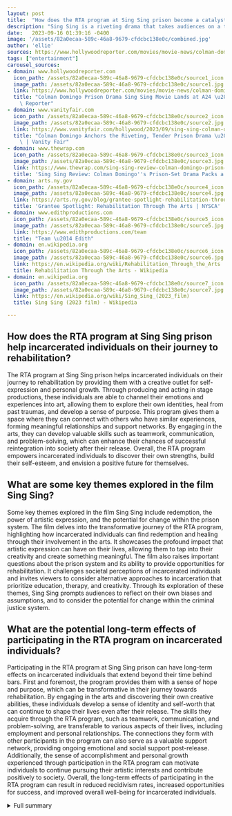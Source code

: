```yaml
---
layout: post
title:  "How does the RTA program at Sing Sing prison become a catalyst for redemption and artistic expression?"
description: "Sing Sing is a riveting drama that takes audiences on a transformative journey through the Rehabilitation Through the Arts (RTA) program at Sing Sing prison. It explores the power of redemption and artistic expression in the lives of incarcerated individuals."
date:   2023-09-16 01:39:16 -0400
image: '/assets/82a0ecaa-589c-46a8-9679-cfdcbc138e0c/combined.jpg'
author: 'ellie'
sources: https://www.hollywoodreporter.com/movies/movie-news/colman-domingo-drama-sing-sing-lands-a24-1235592043/ https://www.vanityfair.com/hollywood/2023/09/sing-sing-colman-domingo-toronto-review https://www.thewrap.com/sing-sing-review-colman-domingo-prison-toronto-tiff/ https://en.wikipedia.org/wiki/Rehabilitation_Through_the_Arts https://arts.ny.gov/blog/grantee-spotlight-rehabilitation-through-arts https://www.edithproductions.com/team https://en.wikipedia.org/wiki/Sing_Sing_(2023_film)
tags: ["entertainment"]
carousel_sources:
- domain: www.hollywoodreporter.com
  icon_path: /assets/82a0ecaa-589c-46a8-9679-cfdcbc138e0c/source1_icon.jpg
  image_path: /assets/82a0ecaa-589c-46a8-9679-cfdcbc138e0c/source1.jpg
  link: https://www.hollywoodreporter.com/movies/movie-news/colman-domingo-drama-sing-sing-lands-a24-1235592043/
  title: "Colman Domingo Prison Drama Sing Sing Movie Lands at A24 \u2013 The Hollywood\
    \ Reporter"
- domain: www.vanityfair.com
  icon_path: /assets/82a0ecaa-589c-46a8-9679-cfdcbc138e0c/source2_icon.jpg
  image_path: /assets/82a0ecaa-589c-46a8-9679-cfdcbc138e0c/source2.jpg
  link: https://www.vanityfair.com/hollywood/2023/09/sing-sing-colman-domingo-toronto-review
  title: "Colman Domingo Anchors the Riveting, Tender Prison Drama \u2018Sing Sing\u2019\
    \ | Vanity Fair"
- domain: www.thewrap.com
  icon_path: /assets/82a0ecaa-589c-46a8-9679-cfdcbc138e0c/source3_icon.jpg
  image_path: /assets/82a0ecaa-589c-46a8-9679-cfdcbc138e0c/source3.jpg
  link: https://www.thewrap.com/sing-sing-review-colman-domingo-prison-toronto-tiff/
  title: 'Sing Sing Review: Colman Domingo''s Prison-Set Drama Packs a Punch'
- domain: arts.ny.gov
  icon_path: /assets/82a0ecaa-589c-46a8-9679-cfdcbc138e0c/source4_icon.jpg
  image_path: /assets/82a0ecaa-589c-46a8-9679-cfdcbc138e0c/source4.jpg
  link: https://arts.ny.gov/blog/grantee-spotlight-rehabilitation-through-arts
  title: 'Grantee Spotlight: Rehabilitation Through The Arts | NYSCA'
- domain: www.edithproductions.com
  icon_path: /assets/82a0ecaa-589c-46a8-9679-cfdcbc138e0c/source5_icon.jpg
  image_path: /assets/82a0ecaa-589c-46a8-9679-cfdcbc138e0c/source5.jpg
  link: https://www.edithproductions.com/team
  title: "Team \u2014 Edith"
- domain: en.wikipedia.org
  icon_path: /assets/82a0ecaa-589c-46a8-9679-cfdcbc138e0c/source6_icon.jpg
  image_path: /assets/82a0ecaa-589c-46a8-9679-cfdcbc138e0c/source6.jpg
  link: https://en.wikipedia.org/wiki/Rehabilitation_Through_the_Arts
  title: Rehabilitation Through the Arts - Wikipedia
- domain: en.wikipedia.org
  icon_path: /assets/82a0ecaa-589c-46a8-9679-cfdcbc138e0c/source7_icon.jpg
  image_path: /assets/82a0ecaa-589c-46a8-9679-cfdcbc138e0c/source7.jpg
  link: https://en.wikipedia.org/wiki/Sing_Sing_(2023_film)
  title: Sing Sing (2023 film) - Wikipedia

---
```


## How does the RTA program at Sing Sing prison help incarcerated individuals on their journey to rehabilitation?
The RTA program at Sing Sing prison helps incarcerated individuals on their journey to rehabilitation by providing them with a creative outlet for self-expression and personal growth. Through producing and acting in stage productions, these individuals are able to channel their emotions and experiences into art, allowing them to explore their own identities, heal from past traumas, and develop a sense of purpose. This program gives them a space where they can connect with others who have similar experiences, forming meaningful relationships and support networks. By engaging in the arts, they can develop valuable skills such as teamwork, communication, and problem-solving, which can enhance their chances of successful reintegration into society after their release. Overall, the RTA program empowers incarcerated individuals to discover their own strengths, build their self-esteem, and envision a positive future for themselves.

## What are some key themes explored in the film Sing Sing?
Some key themes explored in the film Sing Sing include redemption, the power of artistic expression, and the potential for change within the prison system. The film delves into the transformative journey of the RTA program, highlighting how incarcerated individuals can find redemption and healing through their involvement in the arts. It showcases the profound impact that artistic expression can have on their lives, allowing them to tap into their creativity and create something meaningful. The film also raises important questions about the prison system and its ability to provide opportunities for rehabilitation. It challenges societal perceptions of incarcerated individuals and invites viewers to consider alternative approaches to incarceration that prioritize education, therapy, and creativity. Through its exploration of these themes, Sing Sing prompts audiences to reflect on their own biases and assumptions, and to consider the potential for change within the criminal justice system.

## What are the potential long-term effects of participating in the RTA program on incarcerated individuals?
Participating in the RTA program at Sing Sing prison can have long-term effects on incarcerated individuals that extend beyond their time behind bars. First and foremost, the program provides them with a sense of hope and purpose, which can be transformative in their journey towards rehabilitation. By engaging in the arts and discovering their own creative abilities, these individuals develop a sense of identity and self-worth that can continue to shape their lives even after their release. The skills they acquire through the RTA program, such as teamwork, communication, and problem-solving, are transferable to various aspects of their lives, including employment and personal relationships. The connections they form with other participants in the program can also serve as a valuable support network, providing ongoing emotional and social support post-release. Additionally, the sense of accomplishment and personal growth experienced through participation in the RTA program can motivate individuals to continue pursuing their artistic interests and contribute positively to society. Overall, the long-term effects of participating in the RTA program can result in reduced recidivism rates, increased opportunities for success, and improved overall well-being for incarcerated individuals.



<details>
  <summary>Full summary</summary>
<p>Sing Sing is a riveting drama that premiered at the Toronto Film Festival, captivating audiences with its powerful portrayal of redemption and artistic expression. Directed by Greg Kwedar and written by Clint Bentley, the film takes viewers on a transformative journey through the Rehabilitation Through the Arts (RTA) program, which operates out of Sing Sing prison.</p>
<p>The heart of the story revolves around the friendship of RTA alumni John Whitfield and Clarence Maclin. Played brilliantly by Colman Domingo and Paul Raci, respectively, these two characters navigate the challenges of life behind bars, finding solace and purpose in the power of creativity and human connection.</p>
<p>The RTA program at Sing Sing prison is a beacon of hope and a catalyst for personal growth. Through this program, incarcerated individuals have the opportunity to produce and act in stage productions, allowing them to channel their emotions and experiences into art.</p>
<p>The film delves into the nuances of the RTA program, shedding light on its impact on the lives of the participants. It showcases the dedication and talent of the formerly incarcerated performers who make up the ensemble cast, showcasing their remarkable ability to bring stories to life on stage.</p>
<p>Sing Sing was financed and produced by Black Bear Pictures, the Marfa Peach Company, and Edith Productions, ensuring that the film has a level of authenticity and integrity. The script, co-written by Clint Bentley, Brent Buell, and Greg Kwedar, captures the raw emotions and complexities of the RTA program, inviting viewers to reflect on the ethical production model and the power of art in rehabilitation.</p>
<p>The film's unhurried pace allows for introspection and encourages independent research about the RTA program. It stimulates conversations about the prison system, the potential for change, and the transformative power of the arts.</p>
<p>Notably, Sing Sing was acquired by A24 for distribution in the United States, solidifying its place among some of the most groundbreaking and thought-provoking films of our time. CAA Media Finance played a pivotal role in negotiating the deal on behalf of the filmmakers, while Black Bear Pictures handles the international territories.</p>
<p>Sing Sing is not only a captivating film, but it also serves as a catalyst for broader discussions surrounding incarceration, rehabilitation, and the power of the arts. It offers a profound exploration of the human spirit, highlighting the resilience and creativity that can flourish even in the most challenging of circumstances.</p>
<p>In addition to its compelling narrative, Sing Sing showcases the impressive performance of Colman Domingo as he portrays a would-be playwright within the prison walls. Domingo's authoritative and soulful performance brings an undeniable storm of emotions to the screen, solidifying his status as a powerhouse actor.</p>
<p>The film also sheds light on the significant impact of the RTA program beyond Sing Sing prison. Founded by Katherine Vockins in 1996, RTA has expanded to six men's and women's maximum and medium-security prisons in New York State. The program offers art workshops in theatre, music, dance, visual arts, writing, and poetry to over 230 incarcerated individuals, providing them with a creative outlet for self-expression and personal growth.</p>
<p>Numerous studies have shown the positive effects of the RTA program on its participants. A 2003 study conducted by John Jay College of Criminal Justice found that RTA participants had fewer infractions compared to a control group. Additionally, a 2010 study by SUNY Purchase and the NYS Department of Correctional Services revealed that RTA participants completed their GED earlier and enrolled in post-GED courses for a longer period of time.</p>
<p>Sing Sing also highlights the numerous accolades and achievements of Colman Domingo, who not only stars in the film but has also made significant contributions to the world of entertainment. Domingo's performances in projects such as 'Rustin,' 'The Color Purple,' and 'Euphoria' have earned him critical acclaim and prestigious awards, including a Primetime Emmy Award and multiple Tony Award nominations.</p>
<p>The film Sing Sing is a must-watch for its compelling storytelling, brilliant performances, and thought-provoking exploration of redemption and artistic expression. It invites audiences to reflect on the power of the arts in transforming lives and challenges societal perceptions of incarcerated individuals.</p>
<p>Sing Sing has left an indelible mark on the film industry, sparking conversations about the potential for change within the prison system and the importance of providing opportunities for rehabilitation through the arts. It stands as a testament to the resilience of the human spirit and the power of artistic expression to inspire change.</p>
<p>As Sing Sing captures the attention of audiences worldwide, it promises to be a catalyst for social change and an inspiration for future projects that strive to give a voice to those who need it most. This riveting tale of redemption and artistic expression will undoubtedly leave a lasting impact on all who experience it.</p>
</details>
